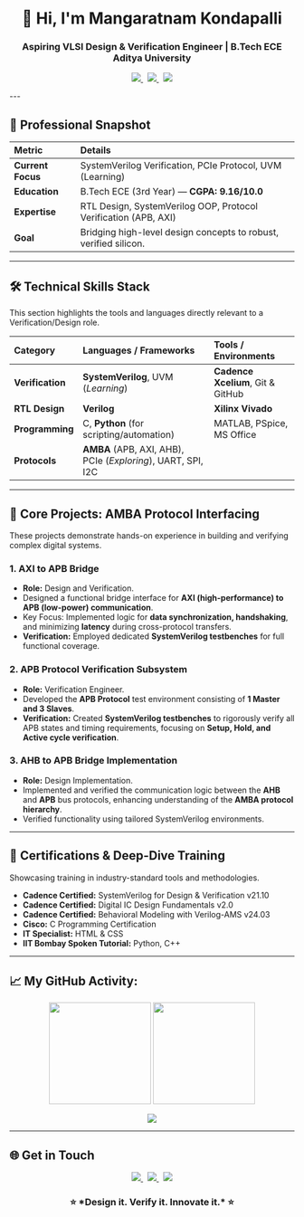 <h1 align="center">
    👋 Hi, I'm <b>Mangaratnam Kondapalli</b>
</h1>

<h3 align="center">
     Aspiring VLSI Design & Verification Engineer | B.Tech ECE  Aditya University
</h3>
<p align="center">
    <a href="mailto:mangaratnamkondapalli@gmail.com">
        <img src="https://img.shields.io/badge/Gmail-D14836?style=for-the-badge&logo=gmail&logoColor=white" />
    </a>
    &nbsp;
    <a href="https://www.linkedin.com/in/mangaratnam-kondapalli-a2aa55353/">
        <img src="https://img.shields.io/badge/LinkedIn-0077B5?style=for-the-badge&logo=linkedin&logoColor=white" />
    </a>
    &nbsp;
    <a href="https://github.com/Mounika2327">
        <img src="https://img.shields.io/badge/GitHub-100000?style=for-the-badge&logo=github&logoColor=white" />
    </a>
</p>
---

## 🚀 Professional Snapshot

| Metric | Details |
| :--- | :--- |
| **Current Focus** | SystemVerilog Verification, PCIe Protocol, UVM (Learning) |
| **Education** | B.Tech ECE (3rd Year) — **CGPA: 9.16/10.0** |
| **Expertise** | RTL Design, SystemVerilog OOP, Protocol Verification (APB, AXI) |
| **Goal** | Bridging high-level design concepts to robust, verified silicon. |

---

## 🛠️ Technical Skills Stack

This section highlights the tools and languages directly relevant to a Verification/Design role.

| Category | Languages / Frameworks | Tools / Environments |
| :--- | :--- | :--- |
| **Verification** | **SystemVerilog**, UVM (*Learning*) | **Cadence Xcelium**, Git & GitHub |
| **RTL Design** | **Verilog** | **Xilinx Vivado** |
| **Programming** | C, **Python** (for scripting/automation) | MATLAB, PSpice, MS Office |
| **Protocols** | **AMBA** (APB, AXI, AHB), PCIe (*Exploring*), UART, SPI, I2C | |

---

## 🧠 Core Projects: AMBA Protocol Interfacing

These projects demonstrate hands-on experience in building and verifying complex digital systems.

### **1. AXI to APB Bridge**
* **Role:** Design and Verification.
* Designed a functional bridge interface for **AXI (high-performance) to APB (low-power) communication**.
* Key Focus: Implemented logic for **data synchronization, handshaking**, and minimizing **latency** during cross-protocol transfers.
* **Verification:** Employed dedicated **SystemVerilog testbenches** for full functional coverage.

### **2. APB Protocol Verification Subsystem**
* **Role:** Verification Engineer.
* Developed the **APB Protocol** test environment consisting of **1 Master and 3 Slaves**.
* **Verification:** Created **SystemVerilog testbenches** to rigorously verify all APB states and timing requirements, focusing on **Setup, Hold, and Active cycle verification**.

### **3. AHB to APB Bridge Implementation**
* **Role:** Design Implementation.
* Implemented and verified the communication logic between the **AHB** and **APB** bus protocols, enhancing understanding of the **AMBA protocol hierarchy**.
* Verified functionality using tailored SystemVerilog environments.

---

## 🏅 Certifications & Deep-Dive Training

Showcasing training in industry-standard tools and methodologies.

* **Cadence Certified:** SystemVerilog for Design & Verification v21.10
* **Cadence Certified:** Digital IC Design Fundamentals v2.0
* **Cadence Certified:** Behavioral Modeling with Verilog-AMS v24.03
* **Cisco:** C Programming Certification
* **IT Specialist:** HTML & CSS
* **IIT Bombay Spoken Tutorial:** Python, C++

---

## 📈 My GitHub Activity:

<p align="center">
    <img height="180em" src="https://github-readme-stats.vercel.app/api?username=Mounika2327&show_icons=true&theme=radical&hide_border=true&count_private=true&line_height=25" />
    <img height="180em" src="https://github-readme-streak-stats.herokuapp.com/?user=Mounika2327&theme=radical&hide_border=true" />
</p>

<p align="center">
    <img src="https://github-readme-stats.vercel.app/api/top-langs/?username=Mounika2327&layout=compact&theme=radical&hide_border=true" />
</p>

---

## 🌐 Get in Touch

<p align="center">
    <a href="mailto:mangaratnamkondapalli@gmail.com">
        <img src="https://img.shields.io/badge/Gmail-D14836?style=for-the-badge&logo=gmail&logoColor=white" />
    </a>
    &nbsp;
    <a href="https://www.linkedin.com/in/mangaratnam-kondapalli-a2aa55353/">
        <img src="https://img.shields.io/badge/LinkedIn-0077B5?style=for-the-badge&logo=linkedin&logoColor=white" />
    </a>
    &nbsp;
    <a href="https://github.com/Mounika2327">
        <img src="https://img.shields.io/badge/GitHub-100000?style=for-the-badge&logo=github&logoColor=white" />
    </a>
</p>

<h3 align="center">⭐ *Design it. Verify it. Innovate it.* ⭐</h3>
